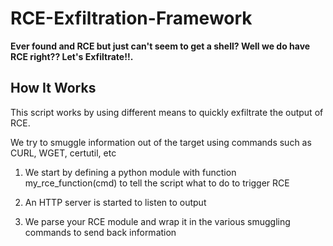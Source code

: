 # RCE-Exfiltration-Framework

**Ever found and RCE but just can't seem to get a shell? Well we do have RCE right?? Let's Exfiltrate!!.**

## How It Works
This script works by using different means to quickly exfiltrate the output of RCE. 

We try to smuggle information out of the target using commands such as CURL, WGET, certutil, etc

1. We start by defining a python module with function my_rce_function(cmd) to tell the script what to do to trigger RCE

2. An HTTP server is started to listen to output

3. We parse your RCE module and wrap it in the various smuggling commands to send back information
